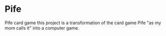 # Pife
Pife card game
this project is a transformation of the card game Pife "as my mom calls it" into a computer game. 
